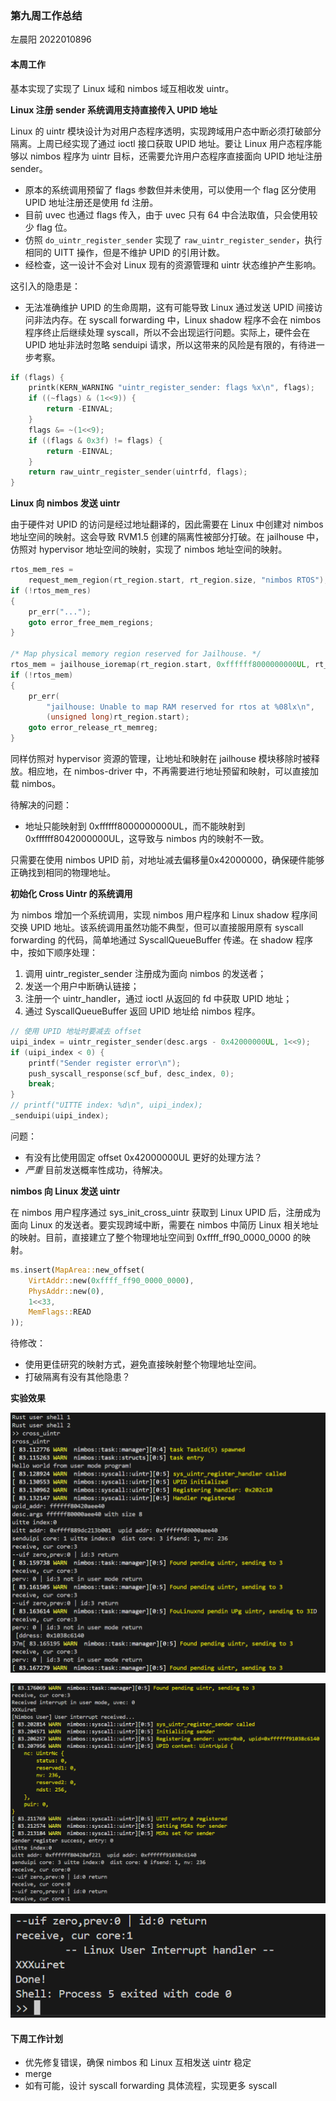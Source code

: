 ### 第九周工作总结

左晨阳 2022010896

#### 本周工作

基本实现了实现了 Linux 域和 nimbos 域互相收发 uintr。

**Linux 注册 sender 系统调用支持直接传入 UPID 地址**

Linux 的 uintr 模块设计为对用户态程序透明，实现跨域用户态中断必须打破部分隔离。上周已经实现了通过 ioctl 接口获取 UPID 地址。要让 Linux 用户态程序能够以 nimbos 程序为 uintr 目标，还需要允许用户态程序直接面向 UPID 地址注册 sender。

- 原本的系统调用预留了 flags 参数但并未使用，可以使用一个 flag 区分使用 UPID 地址注册还是使用 fd 注册。
- 目前 uvec 也通过 flags 传入，由于 uvec 只有 64 中合法取值，只会使用较少 flag 位。
- 仿照 `do_uintr_register_sender` 实现了 `raw_uintr_register_sender`，执行相同的 UITT 操作，但是不维护 UPID 的引用计数。
- 经检查，这一设计不会对 Linux 现有的资源管理和 uintr 状态维护产生影响。

这引入的隐患是：

- 无法准确维护 UPID 的生命周期，这有可能导致 Linux 通过发送 UPID 间接访问非法内存。在 syscall forwarding 中，Linux shadow 程序不会在 nimbos 程序终止后继续处理 syscall，所以不会出现运行问题。实际上，硬件会在 UPID 地址非法时忽略 senduipi 请求，所以这带来的风险是有限的，有待进一步考察。

```c
if (flags) {
    printk(KERN_WARNING "uintr_register_sender: flags %x\n", flags);
    if ((~flags) & (1<<9)) {
        return -EINVAL;
    }
    flags &= ~(1<<9);
    if ((flags & 0x3f) != flags) {
        return -EINVAL;
    }
    return raw_uintr_register_sender(uintrfd, flags);
}
```

**Linux 向 nimbos 发送 uintr**

由于硬件对 UPID 的访问是经过地址翻译的，因此需要在 Linux 中创建对 nimbos 地址空间的映射。这会导致 RVM1.5 创建的隔离性被部分打破。在 jailhouse 中，仿照对 hypervisor 地址空间的映射，实现了 nimbos 地址空间的映射。

```c
rtos_mem_res =
    request_mem_region(rt_region.start, rt_region.size, "nimbos RTOS");
if (!rtos_mem_res)
{
    pr_err("...");
    goto error_free_mem_regions;
}

/* Map physical memory region reserved for Jailhouse. */
rtos_mem = jailhouse_ioremap(rt_region.start, 0xffffff8000000000UL, rt_region.size);
if (!rtos_mem)
{
    pr_err(
        "jailhouse: Unable to map RAM reserved for rtos at %08lx\n",
        (unsigned long)rt_region.start);
    goto error_release_rt_memreg;
}
```

同样仿照对 hypervisor 资源的管理，让地址和映射在 jailhouse 模块移除时被释放。相应地，在 nimbos-driver 中，不再需要进行地址预留和映射，可以直接加载 nimbos。

待解决的问题：

- 地址只能映射到 0xffffff8000000000UL，而不能映射到 0xffffff8042000000UL，这导致与 nimbos 内的映射不一致。

只需要在使用 nimbos UPID 前，对地址减去偏移量0x42000000，确保硬件能够正确找到相同的物理地址。

**初始化 Cross Uintr 的系统调用**

为 nimbos 增加一个系统调用，实现 nimbos 用户程序和 Linux shadow 程序间交换 UPID 地址。该系统调用虽然功能不典型，但可以直接服用原有 syscall forwarding 的代码，简单地通过 SyscallQueueBuffer 传递。在 shadow 程序中，按如下顺序处理：

1. 调用 uintr_register_sender 注册成为面向 nimbos 的发送者；
2. 发送一个用户中断确认链接；
3. 注册一个 uintr_handler，通过 ioctl 从返回的 fd 中获取 UPID 地址；
4. 通过 SyscallQueueBuffer 返回 UPID 地址给 nimbos 程序。

```c
// 使用 UPID 地址时要减去 offset
uipi_index = uintr_register_sender(desc.args - 0x42000000UL, 1<<9);
if (uipi_index < 0) {
    printf("Sender register error\n");
    push_syscall_response(scf_buf, desc_index, 0);
    break;
}
// printf("UITTE index: %d\n", uipi_index);
_senduipi(uipi_index);
```

问题：

- 有没有比使用固定 offset 0x42000000UL 更好的处理方法？
- *严重* 目前发送概率性成功，待解决。

**nimbos 向 Linux 发送 uintr**

在 nimbos 用户程序通过 sys_init_cross_uintr 获取到 Linux UPID 后，注册成为面向 Linux 的发送者。要实现跨域中断，需要在 nimbos 中简历 Linux 相关地址的映射。目前，直接建立了整个物理地址空间到 0xffff_ff90_0000_0000 的映射。

```rust
ms.insert(MapArea::new_offset(
    VirtAddr::new(0xffff_ff90_0000_0000), 
    PhysAddr::new(0), 
    1<<33, 
    MemFlags::READ
));
```

待修改：

- 使用更佳研究的映射方式，避免直接映射整个物理地址空间。
- 打破隔离有没有其他隐患？

**实验效果**

![alt text](imgs/6.png)

![alt text](imgs/7.png)

![alt text](imgs/8.png)

#### 下周工作计划

- 优先修复错误，确保 nimbos 和 Linux 互相发送 uintr 稳定
- merge
- 如有可能，设计 syscall forwarding 具体流程，实现更多 syscall